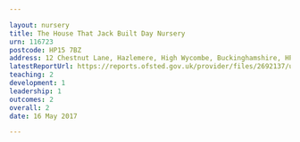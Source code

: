 ```yaml
---

layout: nursery
title: The House That Jack Built Day Nursery
urn: 116723
postcode: HP15 7BZ
address: 12 Chestnut Lane, Hazlemere, High Wycombe, Buckinghamshire, HP15 7BZ
latestReportUrl: https://reports.ofsted.gov.uk/provider/files/2692137/urn/116723.pdf
teaching: 2
development: 1
leadership: 1
outcomes: 2
overall: 2
date: 16 May 2017

---
```

